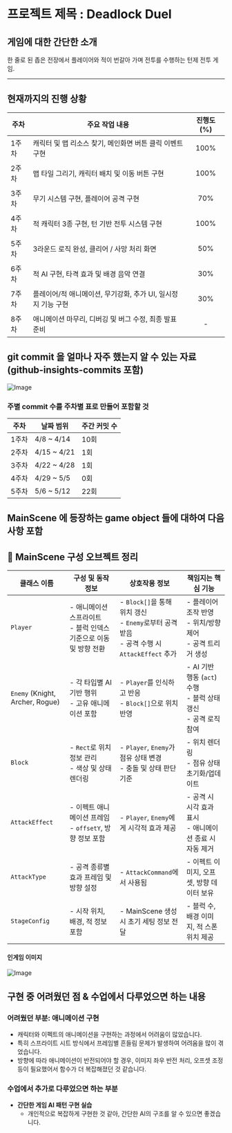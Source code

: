 # 프로젝트 제목 : Deadlock Duel

## 게임에 대한 간단한 소개
한 줄로 된 좁은 전장에서 플레이어와 적이 번갈아 가며 전투를 수행하는 턴제 전투 게임.

**********
## 현재까지의 진행 상황

| 주차   | 주요 작업 내용                                                         | 진행도 (%) |
|--------|------------------------------------------------------------------------|------------|
| 1주차  | 캐릭터 및 맵 리소스 찾기, 메인화면 버튼 클릭 이벤트 구현              | <p align="center">100%</p>      |
| 2주차  | 맵 타일 그리기, 캐릭터 배치 및 이동 버튼 구현                         | <p align="center">100%</p>      |
| 3주차  | 무기 시스템 구현, 플레이어 공격 구현                                   | <p align="center">70%</p>        |
| 4주차  | 적 캐릭터 3종 구현, 턴 기반 전투 시스템 구현                          | <p align="center">100%</p>       |
| 5주차  | 3라운드 로직 완성, 클리어 / 사망 처리 화면                            | <p align="center">50%</p>        |
| 6주차  | 적 AI 구현, 타격 효과 및 배경 음악 연결                                | <p align="center">30%</p>        |
| 7주차  | 플레이어/적 애니메이션, 무기강화, 추가 UI, 일시정지 기능 구현         | <p align="center">30%</p>        |
| 8주차  | 애니메이션 마무리, 디버깅 및 버그 수정, 최종 발표 준비                |   <p align="center">-</p>    |


## git commit 을 얼마나 자주 했는지 알 수 있는 자료 (github-insights-commits 포함)
![Image](https://github.com/user-attachments/assets/299c6113-3fcd-4ca7-a7b7-9eab06c61f12)

### 주별 commit 수를 주차별 표로 만들어 포함할 것

| 주차   | 날짜 범위     | 주간 커밋 수 |
|--------|--------------|--------------|
| 1주차  | 4/8 ~ 4/14   | 10회          |
| 2주차  | 4/15 ~ 4/21  | 1회          |
| 3주차  | 4/22 ~ 4/28  | 1회          |
| 4주차  | 4/29 ~ 5/5   | 0회         |
| 5주차  | 5/6 ~ 5/12   | 22회         |

## MainScene 에 등장하는 game object 들에 대하여 다음 사항 포함
## 🎯 MainScene 구성 오브젝트 정리

| 클래스 이름  | 구성 및 동작 정보 | 상호작용 정보 | 책임지는 핵심 기능 |
|--------------|------------------|----------------|--------------------|
| `Player`     | - 애니메이션 스프라이트 <br> - 블럭 인덱스 기준으로 이동 및 방향 전환 | - `Block[]`을 통해 위치 갱신 <br> - `Enemy`로부터 공격 받음 <br> - 공격 수행 시 `AttackEffect` 추가 | - 플레이어 조작 반영 <br> - 위치/방향 제어 <br> - 공격 트리거 생성 |
| `Enemy` (Knight, Archer, Rogue) | - 각 타입별 AI 기반 행위 <br> - 고유 애니메이션 포함 | - `Player`를 인식하고 반응 <br> - `Block[]`으로 위치 반영 <br>  | - AI 기반 행동 (`act`) 수행 <br> - 블럭 상태 갱신 <br> - 공격 로직 참여 |
| `Block`      | - `Rect`로 위치 정보 관리 <br> - 색상 및 상태 렌더링 | - `Player`, `Enemy`가 점유 상태 변경 <br> - 충돌 및 상태 판단 기준 | - 위치 렌더링 <br> - 점유 상태 초기화/업데이트 |
| `AttackEffect` | - 이펙트 애니메이션 프레임 <br> - `offsetY`, 방향 정보 포함 | - `Player`, `Enemy`에게 시각적 효과 제공 | - 공격 시 시각 효과 표시 <br> - 애니메이션 종료 시 자동 제거 |
| `AttackType` | - 공격 종류별 효과 프레임 및 방향 설정 | - `AttackCommand`에서 사용됨 | - 이펙트 이미지, 오프셋, 방향 데이터 보유 |
| `StageConfig` | - 시작 위치, 배경, 적 정보 포함 | - MainScene 생성 시 초기 세팅 정보 전달 | - 블럭 수, 배경 이미지, 적 스폰 위치 제공 |
#### 인게임 이미지
![Image](https://github.com/user-attachments/assets/1c77d952-a35c-4d66-936f-19ea9fdda891)


## 구현 중 어려웠던 점 & 수업에서 다루었으면 하는 내용

### 어려웠던 부분: 애니메이션 구현
- 캐릭터와 이펙트의 애니메이션을 구현하는 과정에서 어려움이 많았습니다.
- 특히 스프라이트 시트 방식에서 프레임별 흔들림 문제가 발생하여 어려움을 많이 겪었습니다.
- 방향에 따라 애니메이션이 반전되어야 할 경우, 이미지 좌우 반전 처리, 오프셋 조정 등이 필요했어서 함수가 더 복잡해졌던 것 같습니다.

### 수업에서 추가로 다루었으면 하는 부분
- **간단한 게임 AI 패턴 구현 실습**
  - 개인적으로 복잡하게 구현한 것 같아, 간단한 AI의 구조를 알 수 있으면 좋겠습니다.
